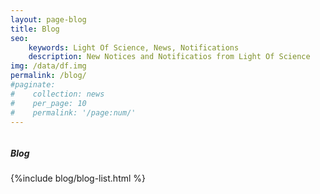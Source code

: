 ```yaml
---
layout: page-blog
title: Blog
seo: 
    keywords: Light Of Science, News, Notifications
    description: New Notices and Notificatios from Light Of Science
img: /data/df.img
permalink: /blog/
#paginate: 
#    collection: news
#    per_page: 10
#    permalink: '/page:num/'
---
```

<!-- News page style-->
<link rel="stylesheet" href="/assets/css/page-blog.css">

<div class="page-banner-wrapper">
    <div class="page-banner-container">
        <div class="page-img-wrapper">
            <img class="page-banner-img" src="{{site.data.page-banner-background.blog-banner-background}}" alt="">
        </div>
    </div>
    <h5 class="page-banner-header">Blog</h5>
</div>

<div class="blog-content-wrapper">
    <div class="blog-content">
        {%include blog/blog-list.html %}
    </div>
</div>
